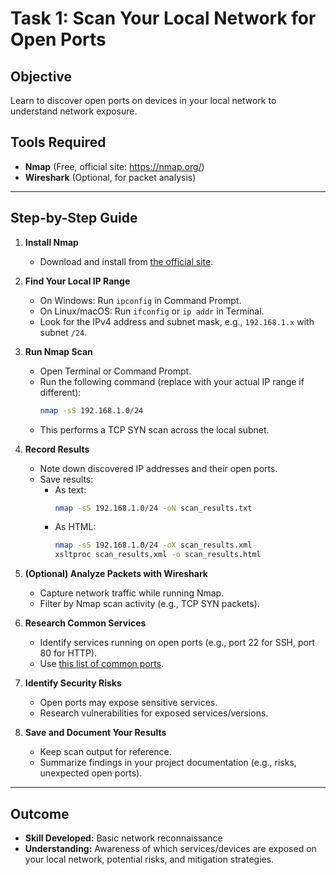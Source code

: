 # Task 1: Scan Your Local Network for Open Ports

## Objective
Learn to discover open ports on devices in your local network to understand network exposure.

## Tools Required
- **Nmap** (Free, official site: https://nmap.org/)
- **Wireshark** (Optional, for packet analysis)

---

## Step-by-Step Guide

1. **Install Nmap**
   - Download and install from [the official site](https://nmap.org/download.html).

2. **Find Your Local IP Range**
   - On Windows: Run `ipconfig` in Command Prompt.
   - On Linux/macOS: Run `ifconfig` or `ip addr` in Terminal.
   - Look for the IPv4 address and subnet mask, e.g., `192.168.1.x` with subnet `/24`.

3. **Run Nmap Scan**
   - Open Terminal or Command Prompt.
   - Run the following command (replace with your actual IP range if different):
     ```sh
     nmap -sS 192.168.1.0/24
     ```
   - This performs a TCP SYN scan across the local subnet.

4. **Record Results**
   - Note down discovered IP addresses and their open ports.
   - Save results:
     - As text:
       ```sh
       nmap -sS 192.168.1.0/24 -oN scan_results.txt
       ```
     - As HTML:
       ```sh
       nmap -sS 192.168.1.0/24 -oX scan_results.xml
       xsltproc scan_results.xml -o scan_results.html
       ```

5. **(Optional) Analyze Packets with Wireshark**
   - Capture network traffic while running Nmap.
   - Filter by Nmap scan activity (e.g., TCP SYN packets).

6. **Research Common Services**
   - Identify services running on open ports (e.g., port 22 for SSH, port 80 for HTTP).
   - Use [this list of common ports](https://en.wikipedia.org/wiki/List_of_TCP_and_UDP_port_numbers).

7. **Identify Security Risks**
   - Open ports may expose sensitive services.
   - Research vulnerabilities for exposed services/versions.

8. **Save and Document Your Results**
   - Keep scan output for reference.
   - Summarize findings in your project documentation (e.g., risks, unexpected open ports).

---





## Outcome
- **Skill Developed:** Basic network reconnaissance
- **Understanding:** Awareness of which services/devices are exposed on your local network, potential risks, and mitigation strategies.
